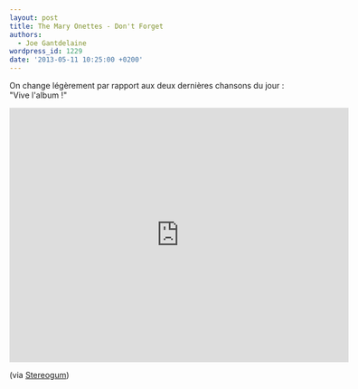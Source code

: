 ```yaml
---
layout: post
title: The Mary Onettes - Don't Forget
authors:
  - Joe Gantdelaine
wordpress_id: 1229
date: '2013-05-11 10:25:00 +0200'
---
```

On change légèrement par rapport aux deux dernières chansons du jour : "Vive l'album !"

<iframe src="http://player.vimeo.com/video/65736943" width="600" height="450" frameborder="0" webkitAllowFullScreen mozallowfullscreen allowFullScreen></iframe>

(via [Stereogum](http://stereogum.com/1344071/the-mary-onettes-dont-forget-video-stereogum-premiere/video/))
